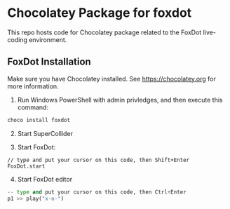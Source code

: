 # Chocolatey Package for foxdot
This repo hosts code for Chocolatey package related to the FoxDot live-coding environment.

## FoxDot Installation

Make sure you have Chocolatey installed. See https://chocolatey.org for more information.

1. Run Windows PowerShell with admin privledges, and then execute this command:

```bash
choco install foxdot
```

2. Start SuperCollider

3. Start FoxDot:

```
// type and put your cursor on this code, then Shift+Enter
FoxDot.start
```

4. Start FoxDot editor

```python
-- type and put your cursor on this code, then Ctrl+Enter
p1 >> play("x-o-")
```
